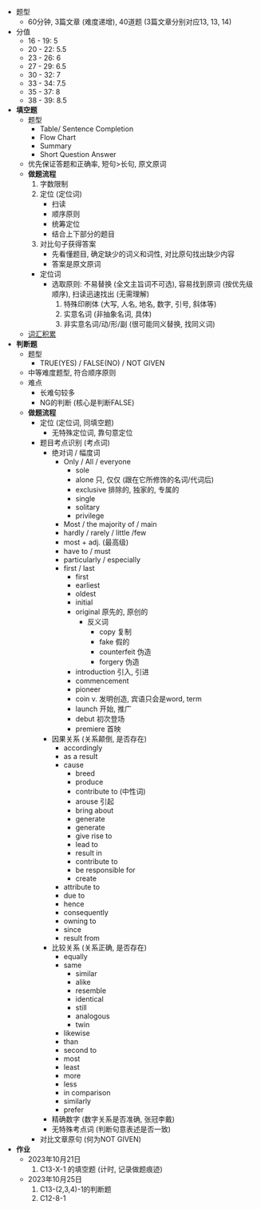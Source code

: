 * 题型
	* 60分钟, 3篇文章 (难度递增), 40道题 (3篇文章分别对应13, 13, 14)
* 分值
	* 16 - 19: 5
	* 20 - 22: 5.5
	* 23 - 26: 6
	* 27 - 29: 6.5
	* 30 - 32: 7
	* 33 - 34: 7.5
	* 35 - 37: 8
	* 38 - 39: 8.5
* **填空题**
	* 题型
		* Table/ Sentence Completion
		* Flow Chart
		* Summary
		* Short Question Answer
	* 优先保证答题和正确率, 短句>长句, 原文原词
	* **做题流程**
		1. 字数限制
		2. 定位 (定位词)
			* 扫读
			* 顺序原则
			* 统筹定位
			* 结合上下部分的题目
		3. 对比句子获得答案
			* 先看懂题目, 确定缺少的词义和词性, 对比原句找出缺少内容
			* 答案是原文原词
		* 定位词
			* 选取原则: 不易替换 (全文主旨词不可选), 容易找到原词 (按优先级顺序), 扫读迅速找出 (无需理解)
				1. 特殊印刷体 (大写, 人名, 地名, 数字, 引号, 斜体等)
				2. 实意名词 (非抽象名词, 具体)
				3. 非实意名词/动/形/副 (很可能同义替换, 找同义词)
	* [词汇积累](obsidian://open?vault=IELTS&file=Read%2FWords)
* **判断题**
	* 题型
		* TRUE(YES) / FALSE(NO) / NOT GIVEN
	* 中等难度题型, 符合顺序原则
	* 难点
		* 长难句较多
		* NG的判断 (核心是判断FALSE)
	* **做题流程**
		* 定位 (定位词, 同填空题)
			* 无特殊定位词, 靠句意定位
		* 题目考点识别 (考点词)
			* 绝对词 / 幅度词
				* Only / All / everyone
					* sole
					* alone 只, 仅仅 (跟在它所修饰的名词/代词后)
					* exclusive 排除的, 独家的, 专属的
					* single
					* solitary
					* privilege
				* Most / the majority of / main
				* hardly / rarely / little /few
				* most + adj. (最高级)
				* have to / must
				* particularly / especially
				* first / last
					* first
					* earliest
					* oldest
					* initial
					* original 原先的, 原创的
						* 反义词
							* copy 复制
							* fake 假的
							* counterfeit 伪造
							* forgery 伪造
					* introduction 引入, 引进
					* commencement
					* pioneer
					* coin v. 发明创造, 宾语只会是word, term
					* launch 开始, 推广
					* debut 初次登场
					* premiere 首映
			* 因果关系 (关系颠倒, 是否存在)
				* accordingly
				* as a result
				* cause
					* breed
					* produce
					* contribute to (中性词)
					* arouse 引起
					* bring about
					* generate
					* generate
					* give rise to
					* lead to
					* result in
					* contribute to
					* be responsible for
					* create
				* attribute to
				* due to
				* hence
				* consequently
				* owning to
				* since
				* result from
			* 比较关系 (关系正确, 是否存在)
				* equally
				* same
					* similar
					* alike
					* resemble
					* identical
					* still
					* analogous
					* twin
				* likewise
				* than
				* second to
				* most
				* least
				* more
				* less
				* in comparison
				* similarly
				* prefer
			* 精确数字 (数字关系是否准确, 张冠李戴)
			* 无特殊考点词 (判断句意表述是否一致)
		* 对比文章原句 (何为NOT GIVEN)
* **作业**
	* 2023年10月21日
		1. C13-X-1 的填空题 (计时, 记录做题痕迹)
	* 2023年10月25日
		1. C13-(2,3,4)-1的判断题
		2. C12-8-1
